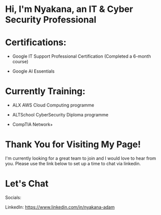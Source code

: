 # Hi, I'm Nyakana, an IT &amp; Cyber Security Professional


# Certifications:

- Google IT Support Professional Certification (Completed a 6-month course)

- Google AI Essentials

# Currently Training:

- ALX AWS Cloud Computing programme

- ALTSchool CyberSecurity Diploma programme

- CompTIA Network+


# Thank You for Visiting My Page!

I'm currently looking for a great team to join and I would love to hear from you. Please use the link below to set up a time to chat via linkedin.

# Let's Chat

Socials:

LinkedIn: https://www.linkedin.com/in/nyakana-adam


